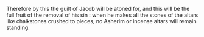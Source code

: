 Therefore by this the guilt of Jacob will be atoned for, and this will be the full fruit of the removal of his sin : when he makes all the stones of the altars like chalkstones crushed to pieces, no Asherim or incense altars will remain standing.
